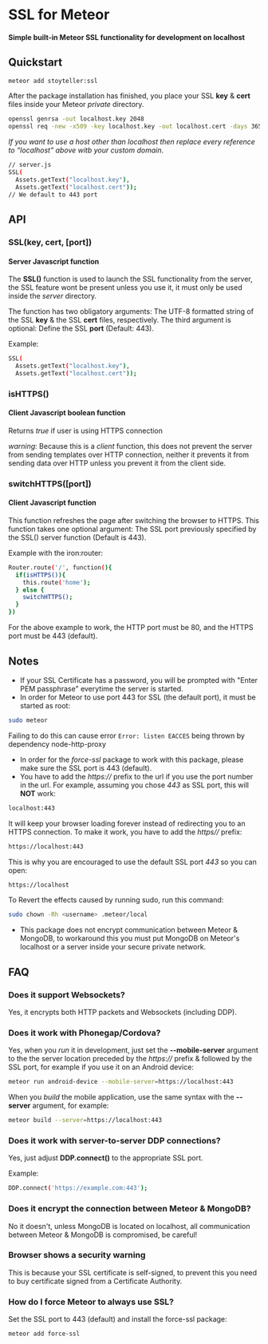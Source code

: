 # SSL for Meteor

#### Simple built-in Meteor SSL functionality for development on localhost

## Quickstart

```sh
meteor add stoyteller:ssl 
```

After the package installation has finished, you place your SSL **key** & **cert** files inside your Meteor *private*
directory.

```sh
openssl genrsa -out localhost.key 2048
openssl req -new -x509 -key localhost.key -out localhost.cert -days 3650 -subj /CN=localhost
```

_If you want to use a host other than localhost then replace every reference to “localhost” above witb your custom
domain_.

```sh
// server.js
SSL(
  Assets.getText("localhost.key"),
  Assets.getText("localhost.cert"));
// We default to 443 port  
```

## API

### SSL(**key**, **cert**, [**port**])

#### Server Javascript function

The **SSL()** function is used to launch the SSL functionality from the server, the SSL feature wont be present unless
you use it, it must only be used inside the *server* directory.

The function has two obligatory arguments: The UTF-8 formatted string of the SSL **key** & the SSL **cert** files,
respectively. The third argument is optional: Define the SSL **port** (Default: 443).

Example:

```sh
SSL(
  Assets.getText("localhost.key"),
  Assets.getText("localhost.cert"));
```

### isHTTPS()

#### Client Javascript boolean function

Returns *true* if user is using HTTPS connection

*warning*: Because this is a *client* function, this does not prevent the server from sending templates over HTTP
connection, neither it prevents it from sending data over HTTP unless you prevent it from the client side.

### switchHTTPS([port])

#### Client Javascript function

This function refreshes the page after switching the browser to HTTPS. This function takes one optional argument: The
SSL port previously specified by the SSL() server function (Default is 443).

Example with the iron:router:

```sh
Router.route('/', function(){
  if(isHTTPS()){
    this.route('home');
  } else {
    switchHTTPS();
  }
})
```

For the above example to work, the HTTP port must be 80, and the HTTPS port must be 443 (default).

## Notes

* If your SSL Certificate has a password, you will be prompted with "Enter PEM passphrase" everytime the server is
  started.
* In order for Meteor to use port 443 for SSL (the default port), it must be started as root:

```sh
sudo meteor 
```

Failing to do this can cause error `Error: listen EACCES` being thrown by dependency node-http-proxy

* In order for the *force-ssl* package to work with this package, please make sure the SSL port is 443 (default).
* You have to add the *https://* prefix to the url if you use the port number in the url. For example, assuming you
  chose *443* as SSL port, this will **NOT** work:

```sh
localhost:443
```

It will keep your browser loading forever instead of redirecting you to an HTTPS connection. To make it work, you have
to add the *https//* prefix:

```sh
https://localhost:443
```

This is why you are encouraged to use the default SSL port *443* so you can open:

```sh
https://localhost
```

To Revert the effects caused by running sudo, run this command:

```sh
sudo chown -Rh <username> .meteor/local
```

* This package does not encrypt communication between Meteor & MongoDB, to workaround this you must put MongoDB on
  Meteor's localhost or a server inside your secure private network.

## FAQ

### Does it support Websockets?

Yes, it encrypts both HTTP packets and Websockets (including DDP).

### Does it work with Phonegap/Cordova?

Yes, when you *run* it in development, just set the **--mobile-server** argument to the the server location preceded by
the *https://* prefix & followed by the SSL port, for example if you use it on an Android device:

```sh
meteor run android-device --mobile-server=https://localhost:443
```

When you *build* the mobile application, use the same syntax with the **--server** argument, for example:

```sh
meteor build --server=https://localhost:443
```

### Does it work with server-to-server DDP connections?

Yes, just adjust **DDP.connect()** to the appropriate SSL port.

Example:

```sh
DDP.connect('https://example.com:443');
```

### Does it encrypt the connection between Meteor & MongoDB?

No it doesn't, unless MongoDB is located on localhost, all communication between Meteor & MongoDB is compromised, be
careful!

### Browser shows a security warning

This is because your SSL certificate is self-signed, to prevent this you need to buy certificate signed from a
Certificate Authority.

### How do I force Meteor to always use SSL?

Set the SSL port to 443 (default) and install the force-ssl package:

```sh
meteor add force-ssl
```


